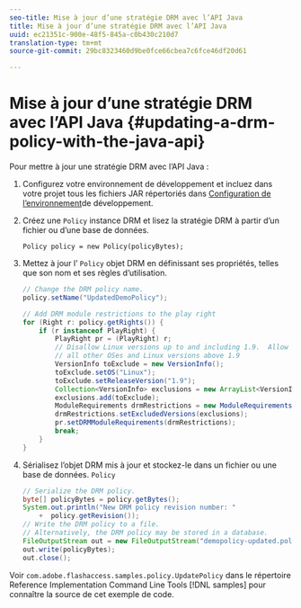 ```yaml
---
seo-title: Mise à jour d’une stratégie DRM avec l’API Java
title: Mise à jour d’une stratégie DRM avec l’API Java
uuid: ec21351c-900e-48f5-845a-c0b430c210d7
translation-type: tm+mt
source-git-commit: 29bc8323460d9be0fce66cbea7c6fce46df20d61

---
```



# Mise à jour d’une stratégie DRM avec l’API Java {#updating-a-drm-policy-with-the-java-api}

Pour mettre à jour une stratégie DRM avec l’API Java :

1. Configurez votre environnement de développement et incluez dans votre projet tous les fichiers JAR répertoriés dans [Configuration de l’environnement](../../protecting-content/setting-up-the-sdk/setup-dev-env.md)de développement.
1. Créez une `Policy` instance DRM et lisez la stratégie DRM à partir d’un fichier ou d’une base de données.

   ```
   Policy policy = new Policy(policyBytes);
   ```

1. Mettez à jour l’ `Policy` objet DRM en définissant ses propriétés, telles que son nom et ses règles d’utilisation.

   ```java
   // Change the DRM policy name.  
   policy.setName("UpdatedDemoPolicy");  
   
   // Add DRM module restrictions to the play right  
   for (Right r: policy.getRights()) {  
       if (r instanceof PlayRight) {  
           PlayRight pr = (PlayRight) r;  
           // Disallow Linux versions up to and including 1.9.  Allow  
           // all other OSes and Linux versions above 1.9  
           VersionInfo toExclude = new VersionInfo();  
           toExclude.setOS("Linux");  
           toExclude.setReleaseVersion("1.9");  
           Collection<VersionInfo> exclusions = new ArrayList<VersionInfo>();  
           exclusions.add(toExclude);  
           ModuleRequirements drmRestrictions = new ModuleRequirements();  
           drmRestrictions.setExcludedVersions(exclusions);  
           pr.setDRMModuleRequirements(drmRestrictions);  
           break;  
       }  
   }
   ```

1. Sérialisez l’objet DRM mis à jour et stockez-le dans un fichier ou une base de données. `Policy`

   ```java
   // Serialize the DRM policy.  
   byte[] policyBytes = policy.getBytes();  
   System.out.println("New DRM policy revision number: "  
       +  policy.getRevision());      
   // Write the DRM policy to a file.   
   // Alternatively, the DRM policy may be stored in a database.  
   FileOutputStream out = new FileOutputStream("demopolicy-updated.pol");  
   out.write(policyBytes);  
   out.close();
   ```

Voir `com.adobe.flashaccess.samples.policy.UpdatePolicy` dans le répertoire Reference Implementation Command Line Tools [!DNL samples] pour connaître la source de cet exemple de code.
